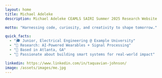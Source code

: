 ```yaml
---
layout: home
title: Michael Adeleke
description: Michael Adeleke CEAMLS SAIRI Summer 2025 Research Website

motto: "Harnessing code, curiosity, and creativity to shape tomorrow."

quick_facts:
  - "🎓 Junior, Electrical Engineering @ Example University"
  - "🔬 Research: AI-Powered Wearables + Signal Processing"
  - "📍 Based in Atlanta, GA"
  - "🚀 Passionate about building smart systems for real-world impact"

linkedin: https://www.linkedin.com/in/taquavian-johnson/
image: /assets/images/me.jpg
---
```

